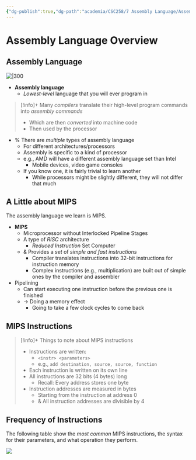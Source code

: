 ```yaml
---
{"dg-publish":true,"dg-path":"academia/CSC258/7 Assembly Language/Assembly Language Overview.md","permalink":"/academia/csc-258/7-assembly-language/assembly-language-overview/","tags":["cs","lecture","note","university"],"created":"2025-03-16T18:42:28.940-04:00","updated":"2025-03-19T11:46:10.113-04:00"}
---
```



# Assembly Language Overview

## Assembly Language

![|300](https://i.imgur.com/JazwidL.png)

- **Assembly language**
    - *Lowest-level* language that you will ever program in

> [!info]+ Many *compilers* translate their high-level program commands into *assembly commands*
> - Which are then *converted* into machine code
> - Then used by the processor

- % There are *multiple* types of assembly language
    - For different architectures/processors
    - Assembly is specific to a kind of processor
    - e.g., AMD will have a different assembly language set than Intel
        - Mobile devices, video game consoles
    - If you know one, it is fairly trivial to learn another
        - While processors might be slightly different, they will not differ that much

## A Little about MIPS

The assembly language we learn is MIPS.

- **MIPS**
    - Microprocessor without Interlocked Pipeline Stages
    - A type of *RISC* architecture
        - *Reduced Instruction* Set Computer
    - & Provides a *set* of *simple and fast instructions*
        - Compiler translates instructions into 32-bit instructions for instruction memory
        - Complex instructions (e.g., multiplication) are built out of simple ones by the compiler and assembler
- Pipelining
    - Can start executing one instruction before the previous one is finished
    - → Doing a memory effect
        - Going to take a few clock cycles to come back

## MIPS Instructions

> [!info]+ Things to note about MIPS instructions
> - Instructions are written:
>     - `<instr> <parameters>`
>     - e.g., `add destination, source, source, function`
> - Each instruction is written on its own line
> - All instructions are 32 bits (4 bytes) long
>     - Recall: Every address stores one byte
> - Instruction addresses are measured in bytes
>     - Starting from the instruction at address $0$
>     - & All instruction addresses are divisible by 4

## Frequency of Instructions

The following table show the *most common* MIPS instructions, the syntax for their parameters, and what operation they perform.

![](https://i.imgur.com/0Pmu7RA.png)
